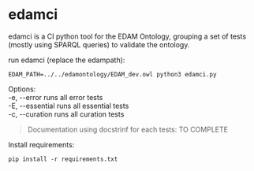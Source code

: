 # edamci
edamci is a CI python tool for the EDAM Ontology, grouping a set of tests (mostly using SPARQL queries) to validate the ontology. 

run edamci (replace the edampath):
```
EDAM_PATH=../../edamontology/EDAM_dev.owl python3 edamci.py 
```

Options:\
  -e, --error      runs all error tests\
  -E, --essential  runs all essential tests\
  -c, --curation   runs all curation tests


> Documentation using docstrinf for each tests: TO COMPLETE

Install requirements:
```
pip install -r requirements.txt
```